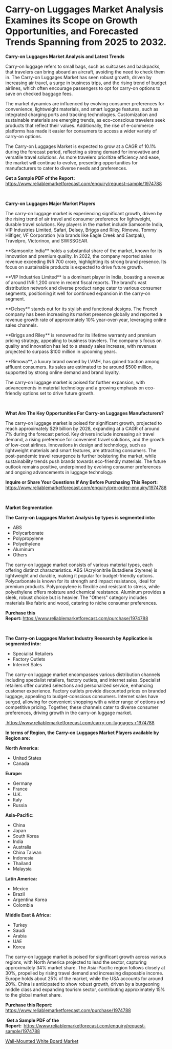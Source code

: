 <p><h1>Carry-on Luggages Market Analysis Examines its Scope on Growth Opportunities, and Forecasted Trends Spanning from 2025 to 2032.</h1></p><p><strong>Carry-on Luggages Market Analysis and Latest Trends</strong></p>
<p><p>Carry-on luggage refers to small bags, such as suitcases and backpacks, that travelers can bring aboard an aircraft, avoiding the need to check them in. The Carry-on Luggages Market has seen robust growth, driven by increasing air travel, a surge in business trips, and the rising trend of budget airlines, which often encourage passengers to opt for carry-on options to save on checked baggage fees. </p><p>The market dynamics are influenced by evolving consumer preferences for convenience, lightweight materials, and smart luggage features, such as integrated charging ports and tracking technologies. Customization and sustainable materials are emerging trends, as eco-conscious travelers seek products that reflect their values. Additionally, the rise of e-commerce platforms has made it easier for consumers to access a wider variety of carry-on options.</p><p>The Carry-on Luggages Market is expected to grow at a CAGR of 10.1% during the forecast period, reflecting a strong demand for innovative and versatile travel solutions. As more travelers prioritize efficiency and ease, the market will continue to evolve, presenting opportunities for manufacturers to cater to diverse needs and preferences.</p></p>
<p><strong>Get a Sample PDF of the Report:&nbsp;</strong> <a href="https://www.reliablemarketforecast.com/enquiry/request-sample/1974788?utm_campaign=1893&utm_medium=2&utm_source=Github&utm_content=ia&utm_term=10022025&utm_id=carry-on-luggages">https://www.reliablemarketforecast.com/enquiry/request-sample/1974788</a></p>
<p>&nbsp;</p>
<p><strong>Carry-on Luggages Major Market Players</strong></p>
<p><p>The carry-on luggage market is experiencing significant growth, driven by the rising trend of air travel and consumer preference for lightweight, durable travel solutions. Key players in the market include Samsonite India, VIP Industries Limited, Safari, Delsey, Briggs and Riley, Rimowa, Tommy Hilfiger, VF Corporation (via brands like Eagle Creek and Eastpak), Travelpro, Victorinox, and SWISSGEAR.</p><p>**Samsonite India** holds a substantial share of the market, known for its innovation and premium quality. In 2022, the company reported sales revenue exceeding INR 700 crore, highlighting its strong brand presence. Its focus on sustainable products is expected to drive future growth.</p><p>**VIP Industries Limited** is a dominant player in India, boasting a revenue of around INR 1,200 crore in recent fiscal reports. The brand's vast distribution network and diverse product range cater to various consumer segments, positioning it well for continued expansion in the carry-on segment.</p><p>**Delsey** stands out for its stylish and functional designs. The French company has been increasing its market presence globally and reported a revenue growth rate of approximately 10% year-over-year, leveraging online sales channels.</p><p>**Briggs and Riley** is renowned for its lifetime warranty and premium pricing strategy, appealing to business travelers. The company's focus on quality and innovation has led to a steady sales increase, with revenues projected to surpass $100 million in upcoming years.</p><p>**Rimowa**, a luxury brand owned by LVMH, has gained traction among affluent consumers. Its sales are estimated to be around $500 million, supported by strong online demand and brand loyalty.</p><p>The carry-on luggage market is poised for further expansion, with advancements in material technology and a growing emphasis on eco-friendly options set to drive future growth.</p></p>
<p>&nbsp;</p>
<p><strong>What Are The Key Opportunities For Carry-on Luggages Manufacturers?</strong></p>
<p><p>The carry-on luggage market is poised for significant growth, projected to reach approximately $29 billion by 2028, expanding at a CAGR of around 7% during the forecast period. Key drivers include increasing air travel demand, a rising preference for convenient travel solutions, and the growth of low-cost airlines. Innovations in design and technology, such as lightweight materials and smart features, are attracting consumers. The post-pandemic travel resurgence is further bolstering the market, while sustainability trends push brands towards eco-friendly materials. The future outlook remains positive, underpinned by evolving consumer preferences and ongoing advancements in luggage technology.</p></p>
<p><strong>Inquire or Share Your Questions If Any Before Purchasing This Report:</strong> <a href="https://www.reliablemarketforecast.com/enquiry/pre-order-enquiry/1974788?utm_campaign=1893&utm_medium=2&utm_source=Github&utm_content=ia&utm_term=10022025&utm_id=carry-on-luggages">https://www.reliablemarketforecast.com/enquiry/pre-order-enquiry/1974788</a></p>
<p>&nbsp;</p>
<p><strong>Market Segmentation</strong></p>
<p><strong>The Carry-on Luggages Market Analysis by types is segmented into:</strong></p>
<p><ul><li>ABS</li><li>Polycarbonate</li><li>Polypropylene</li><li>Polyethylene</li><li>Aluminum</li><li>Others</li></ul></p>
<p><p>The carry-on luggage market consists of various material types, each offering distinct characteristics. ABS (Acrylonitrile Butadiene Styrene) is lightweight and durable, making it popular for budget-friendly options. Polycarbonate is known for its strength and impact resistance, ideal for premium products. Polypropylene is flexible and resistant to stress, while polyethylene offers moisture and chemical resistance. Aluminum provides a sleek, robust choice but is heavier. The "Others" category includes materials like fabric and wood, catering to niche consumer preferences.</p></p>
<p><strong>Purchase this Report:&nbsp;</strong><a href="https://www.reliablemarketforecast.com/purchase/1974788?utm_campaign=1893&utm_medium=2&utm_source=Github&utm_content=ia&utm_term=10022025&utm_id=carry-on-luggages">https://www.reliablemarketforecast.com/purchase/1974788</a></p>
<p>&nbsp;</p>
<p><strong>The Carry-on Luggages Market Industry Research by Application is segmented into:</strong></p>
<p><ul><li>Specialist Retailers</li><li>Factory Outlets</li><li>Internet Sales</li></ul></p>
<p><p>The carry-on luggage market encompasses various distribution channels including specialist retailers, factory outlets, and internet sales. Specialist retailers offer curated selections and personalized service, enhancing customer experience. Factory outlets provide discounted prices on branded luggage, appealing to budget-conscious consumers. Internet sales have surged, allowing for convenient shopping with a wider range of options and competitive pricing. Together, these channels cater to diverse consumer preferences, driving growth in the carry-on luggage market.</p></p>
<p><a href="https://www.reliablemarketforecast.com/carry-on-luggages-r1974788?utm_campaign=1893&utm_medium=2&utm_source=Github&utm_content=ia&utm_term=10022025&utm_id=carry-on-luggages">&nbsp;https://www.reliablemarketforecast.com/carry-on-luggages-r1974788</a></p>
<p><strong>In terms of Region, the Carry-on Luggages Market Players available by Region are:</strong></p>
<p>
    <p> <strong> North America: </strong>
        <ul>
            <li>United States</li>
            <li>Canada</li>
        </ul>
        </p> 
    <p> <strong> Europe: </strong>
        <ul>
            <li>Germany</li>
            <li>France</li>
            <li>U.K.</li>
            <li>Italy</li>
            <li>Russia</li>
        </ul>
        </p> 
    <p> <strong> Asia-Pacific: </strong>
        <ul>
            <li>China</li>
            <li>Japan</li>
            <li>South Korea</li>
            <li>India</li>
            <li>Australia</li>
            <li>China Taiwan</li>
            <li>Indonesia</li>
            <li>Thailand</li>
            <li>Malaysia</li>
        </ul>
        </p> 
    <p> <strong> Latin America: </strong>
        <ul>
            <li>Mexico</li>
            <li>Brazil</li>
            <li>Argentina Korea</li>
            <li>Colombia</li>
        </ul>
        </p> 
    <p> <strong> Middle East & Africa: </strong>
        <ul>
            <li>Turkey</li>
            <li>Saudi</li>
            <li>Arabia</li>
            <li>UAE</li>
            <li>Korea</li>
        </ul>
    </p>
    </p>
<p><p>The carry-on luggage market is poised for significant growth across various regions, with North America projected to lead the sector, capturing approximately 34% market share. The Asia-Pacific region follows closely at 30%, propelled by rising travel demand and increasing disposable income. Europe holds about 25% of the market, while the USA accounts for around 20%. China is anticipated to show robust growth, driven by a burgeoning middle class and expanding tourism sector, contributing approximately 15% to the global market share.</p></p>
<p><strong>Purchase this Report: </strong><a href="https://www.reliablemarketforecast.com/purchase/1974788?utm_campaign=1893&utm_medium=2&utm_source=Github&utm_content=ia&utm_term=10022025&utm_id=carry-on-luggages">https://www.reliablemarketforecast.com/purchase/1974788</a></p>
<p>&nbsp;<strong>Get a Sample PDF of the Report:&nbsp;&nbsp;</strong><a href="https://www.reliablemarketforecast.com/enquiry/request-sample/1974788?utm_campaign=1893&utm_medium=2&utm_source=Github&utm_content=ia&utm_term=10022025&utm_id=carry-on-luggages">https://www.reliablemarketforecast.com/enquiry/request-sample/1974788</a></p>
<p><strong></strong></p>
<p><p><a href="https://github.com/PeterParrish5/Market-Research-Report-List-7/blob/main/wall-mounted-white-board-market.md?utm_campaign=1893&utm_medium=2&utm_source=Github&utm_content=ia&utm_term=10022025&utm_id=carry-on-luggages">Wall-Mounted White Board Market</a></p></p>